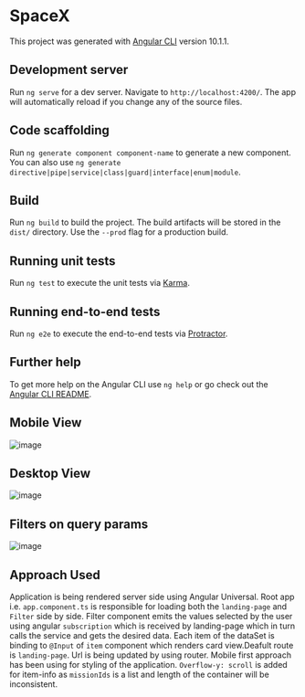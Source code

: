 # SpaceX

This project was generated with [Angular CLI](https://github.com/angular/angular-cli) version 10.1.1.

## Development server

Run `ng serve` for a dev server. Navigate to `http://localhost:4200/`. The app will automatically reload if you change any of the source files.

## Code scaffolding

Run `ng generate component component-name` to generate a new component. You can also use `ng generate directive|pipe|service|class|guard|interface|enum|module`.

## Build

Run `ng build` to build the project. The build artifacts will be stored in the `dist/` directory. Use the `--prod` flag for a production build.

## Running unit tests

Run `ng test` to execute the unit tests via [Karma](https://karma-runner.github.io).

## Running end-to-end tests

Run `ng e2e` to execute the end-to-end tests via [Protractor](http://www.protractortest.org/).

## Further help

To get more help on the Angular CLI use `ng help` or go check out the [Angular CLI README](https://github.com/angular/angular-cli/blob/master/README.md).


## Mobile View

![image](https://user-images.githubusercontent.com/31080020/97808109-d59f8d00-1c8a-11eb-9276-69928e6aa587.png)

## Desktop View
![image](https://user-images.githubusercontent.com/31080020/97808141-0ed7fd00-1c8b-11eb-8312-70c7bf103acd.png)

## Filters on query params
![image](https://user-images.githubusercontent.com/31080020/97808151-3929ba80-1c8b-11eb-8c2e-0112260a92cf.png)

## Approach Used
Application is being rendered server side using Angular Universal. Root app i.e. `app.component.ts` is responsible for loading both the `landing-page` and `Filter` side by side. Filter component emits  the values selected by the user using angular `subscription` which is received by landing-page which in turn calls the service and gets the desired data.
Each item of the dataSet is binding to `@Input` of  `item` component which renders card view.Deafult route is `landing-page`. Url is being updated by using router.
Mobile first approach has been using for styling of the application. `Overflow-y: scroll` is added for item-info as `missionIds` is a list and length of the container will be inconsistent.